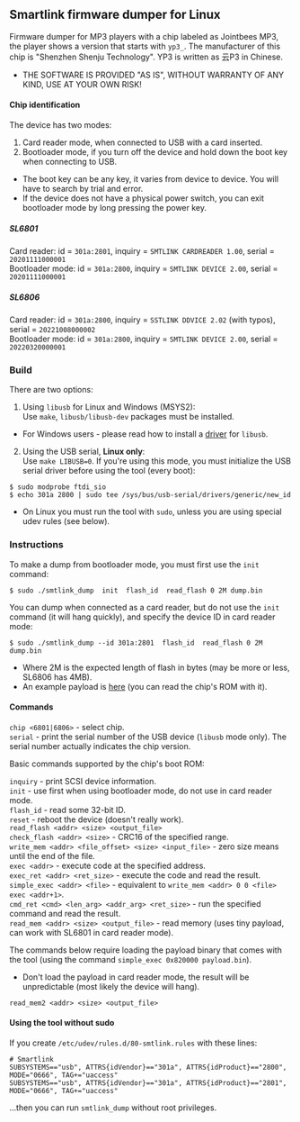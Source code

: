 ## Smartlink firmware dumper for Linux

Firmware dumper for MP3 players with a chip labeled as Jointbees MP3, the player shows a version that starts with `yp3_`. The manufacturer of this chip is "Shenzhen Shenju Technology". YP3 is written as 云P3 in Chinese.

* THE SOFTWARE IS PROVIDED "AS IS", WITHOUT WARRANTY OF ANY KIND, USE AT YOUR OWN RISK!

#### Chip identification

The device has two modes:

1. Card reader mode, when connected to USB with a card inserted.
2. Bootloader mode, if you turn off the device and hold down the boot key when connecting to USB.

* The boot key can be any key, it varies from device to device. You will have to search by trial and error.
* If the device does not have a physical power switch, you can exit bootloader mode by long pressing the power key.

##### SL6801

Card reader: id = `301a:2801`, inquiry = `SMTLINK CARDREADER 1.00`, serial = `20201111000001`  
Bootloader mode: id = `301a:2800`, inquiry = `SMTLINK DEVICE 2.00`, serial = `20201111000001`  

##### SL6806

Card reader: id = `301a:2800`, inquiry = `SSTLINK DDVICE 2.02` (with typos), serial = `20221008000002`  
Bootloader mode: id = `301a:2800`, inquiry = `SMTLINK DEVICE 2.00`, serial = `20220320000001`  

### Build

There are two options:

1. Using `libusb` for Linux and Windows (MSYS2):  
Use `make`, `libusb/libusb-dev` packages must be installed.

* For Windows users - please read how to install a [driver](https://github.com/libusb/libusb/wiki/Windows#driver-installation) for `libusb`.

2. Using the USB serial, **Linux only**:  
Use `make LIBUSB=0`.
If you're using this mode, you must initialize the USB serial driver before using the tool (every boot):
```
$ sudo modprobe ftdi_sio
$ echo 301a 2800 | sudo tee /sys/bus/usb-serial/drivers/generic/new_id
```

* On Linux you must run the tool with `sudo`, unless you are using special udev rules (see below).

### Instructions

To make a dump from bootloader mode, you must first use the `init` command:
```
$ sudo ./smtlink_dump  init  flash_id  read_flash 0 2M dump.bin
```

You can dump when connected as a card reader, but do not use the `init` command (it will hang quickly), and specify the device ID in card reader mode:
```
$ sudo ./smtlink_dump --id 301a:2801  flash_id  read_flash 0 2M dump.bin
```

* Where 2M is the expected length of flash in bytes (may be more or less, SL6806 has 4MB).
* An example payload is [here](payload) (you can read the chip's ROM with it).

#### Commands

`chip <6801|6806>` - select chip.  
`serial` - print the serial number of the USB device (`libusb` mode only). The serial number actually indicates the chip version.  

Basic commands supported by the chip's boot ROM:

`inquiry` - print SCSI device information.  
`init` - use first when using bootloader mode, do not use in card reader mode.  
`flash_id` - read some 32-bit ID.  
`reset` - reboot the device (doesn't really work).  
`read_flash <addr> <size> <output_file>`  
`check_flash <addr> <size>` - CRC16 of the specified range.  
`write_mem <addr> <file_offset> <size> <input_file>` - zero size means until the end of the file.  
`exec <addr>` - execute code at the specified address.  
`exec_ret <addr> <ret_size>` - execute the code and read the result.  
`simple_exec <addr> <file>` - equivalent to `write_mem <addr> 0 0 <file> exec <addr+1>`.  
`cmd_ret <cmd> <len_arg> <addr_arg> <ret_size>` - run the specified command and read the result.  
`read_mem <addr> <size> <output_file>` - read memory (uses tiny payload, can work with SL6801 in card reader mode).  

The commands below require loading the payload binary that comes with the tool (using the command `simple_exec 0x820000 payload.bin`).

* Don't load the payload in card reader mode, the result will be unpredictable (most likely the device will hang).

`read_mem2 <addr> <size> <output_file>`  

#### Using the tool without sudo

If you create `/etc/udev/rules.d/80-smtlink.rules` with these lines:
```
# Smartlink
SUBSYSTEMS=="usb", ATTRS{idVendor}=="301a", ATTRS{idProduct}=="2800", MODE="0666", TAG+="uaccess"
SUBSYSTEMS=="usb", ATTRS{idVendor}=="301a", ATTRS{idProduct}=="2801", MODE="0666", TAG+="uaccess"
```
...then you can run `smtlink_dump` without root privileges.

